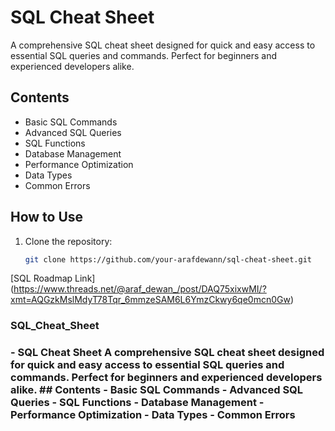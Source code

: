 # SQL Cheat Sheet

A comprehensive SQL cheat sheet designed for quick and easy access to essential SQL queries and commands. Perfect for beginners and experienced developers alike.

## Contents
- Basic SQL Commands
- Advanced SQL Queries
- SQL Functions
- Database Management
- Performance Optimization
- Data Types
- Common Errors

## How to Use
1. Clone the repository: 
   ```bash
   git clone https://github.com/your-arafdewann/sql-cheat-sheet.git

[SQL Roadmap Link] (https://www.threads.net/@araf_dewan_/post/DAQ75xixwMI/?xmt=AQGzkMslMdyT78Tqr_6mmzeSAM6L6YmzCkwy6qe0mcn0Gw)
<h3> SQL_Cheat_Sheet <h3>
- SQL Cheat Sheet  A comprehensive SQL cheat sheet designed for quick and easy access to essential SQL queries and commands. Perfect for beginners and experienced developers alike.  ## Contents - Basic SQL Commands - Advanced SQL Queries - SQL Functions - Database Management - Performance Optimization - Data Types - Common Errors  
